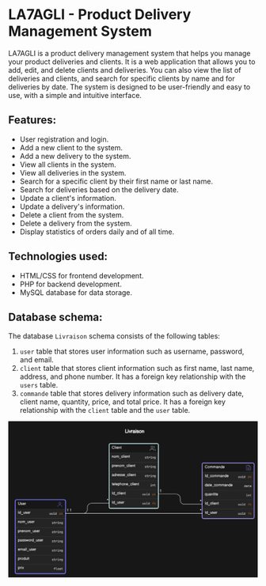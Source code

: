 # LA7AGLI - Product Delivery Management System
LA7AGLI is a product delivery management system that helps you manage your product deliveries and clients. It is a web application that allows you to add, edit, and delete clients and deliveries. You can also view the list of deliveries and clients, and search for specific clients by name and for deliveries by date. The system is designed to be user-friendly and easy to use, with a simple and intuitive interface.

## Features:
- User registration and login.
- Add a new client to the system.
- Add a new delivery to the system.
- View all clients in the system.
- View all deliveries in the system.
- Search for a specific client by their first name or last name.
- Search for deliveries based on the delivery date.
- Update a client's information.
- Update a delivery's information.
- Delete a client from the system.
- Delete a delivery from the system.
- Display statistics of orders daily and of all time.

## Technologies used:
- HTML/CSS for frontend development.
- PHP for backend development.
- MySQL database for data storage.

## Database schema:
The database `Livraison` schema consists of the following tables:
1. `user` table that stores user information such as username, password, and email.
2. `client` table that stores client information such as first name, last name, address, and phone number. It has a foreign key relationship with the `users` table.
3. `commande` table that stores delivery information such as delivery date, client name, quantity, price, and total price. It has a foreign key relationship with the `client` table and the `user` table.

![Database Entity Diagram](./assets/bd-entity-diagram.png)

